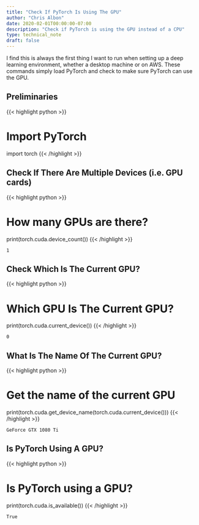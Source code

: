 ```yaml
---
title: "Check If PyTorch Is Using The GPU"
author: "Chris Albon"
date: 2020-02-01T00:00:00-07:00
description: "Check if PyTorch is using the GPU instead of a CPU"
type: technical_note
draft: false
---
```


I find this is always the first thing I want to run when setting up a deep learning environment, whether a desktop machine or on AWS. These commands simply load PyTorch and check to make sure PyTorch can use the GPU.

## Preliminaries

{{< highlight python >}}
# Import PyTorch
import torch
{{< /highlight >}}

## Check If There Are Multiple Devices (i.e. GPU cards)

{{< highlight python >}}
# How many GPUs are there?
print(torch.cuda.device_count())
{{< /highlight >}}
```
1
```

## Check Which Is The Current GPU?

{{< highlight python >}}
# Which GPU Is The Current GPU?
print(torch.cuda.current_device())
{{< /highlight >}}
```
0
```

## What Is The Name Of The Current GPU?

{{< highlight python >}}
# Get the name of the current GPU
print(torch.cuda.get_device_name(torch.cuda.current_device()))
{{< /highlight >}}
```
GeForce GTX 1080 Ti
```

## Is PyTorch Using A GPU?

{{< highlight python >}}
# Is PyTorch using a GPU?
print(torch.cuda.is_available())
{{< /highlight >}}
```
True
```
